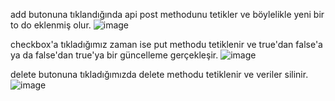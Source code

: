 add butonuna tıklandığında api post methodunu tetikler ve böylelikle yeni bir to do eklenmiş olur.
![image](https://github.com/user-attachments/assets/ae912fa3-c7a4-4866-b7d3-07ac7363939a)

checkbox'a tıkladığımız zaman ise put methodu tetiklenir ve true'dan false'a ya da false'dan true'ya bir güncelleme gerçekleşir.
![image](https://github.com/user-attachments/assets/4803cdfd-da58-4492-ba52-0ee91587e6b3)

delete butonuna tıkladığımızda delete methodu tetiklenir ve veriler silinir.
![image](https://github.com/user-attachments/assets/da8c5944-4d58-4975-badb-c0a9439d808f)


